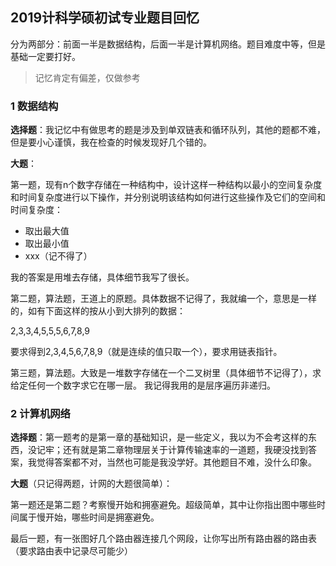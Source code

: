## 2019计科学硕初试专业题目回忆

分为两部分：前面一半是数据结构，后面一半是计算机网络。题目难度中等，但是基础一定要打好。

> 记忆肯定有偏差，仅做参考

### 1 数据结构

**选择题**：我记忆中有做思考的题是涉及到单双链表和循环队列，其他的题都不难，但是要小心谨慎，我在检查的时候发现好几个错的。

**大题**：

第一题，现有n个数字存储在一种结构中，设计这样一种结构以最小的空间复杂度和时间复杂度进行以下操作，并分别说明该结构如何进行这些操作及它们的空间和时间复杂度：

- 取出最大值
- 取出最小值
- xxx（记不得了）

我的答案是用堆去存储，具体细节我写了很长。

第二题，算法题，王道上的原题。具体数据不记得了，我就编一个，意思是一样的，如有下面这样的按从小到大排列的数据：

2,3,3,4,5,5,5,6,7,8,9

要求得到2,3,4,5,6,7,8,9（就是连续的值只取一个），要求用链表指针。

第三题，算法题。大致是一堆数字存储在一个二叉树里（具体细节不记得了），求给定任何一个数字求它在哪一层。
我记得我用的是层序遍历非递归。

### 2 计算机网络

**选择题**：第一题考的是第一章的基础知识，是一些定义，我以为不会考这样的东西，没记牢；还有就是第二章物理层关于计算传输速率的一道题，我硬没找到答案，我觉得答案都不对，当然也可能是我没学好。其他题目不难，没什么印象。

**大题**（只记得两题，计网的大题很简单）：

第一题还是第二题？考察慢开始和拥塞避免。超级简单，其中让你指出图中哪些时间属于慢开始，哪些时间是拥塞避免。

最后一题，有一张图好几个路由器连接几个网段，让你写出所有路由器的路由表（要求路由表中记录尽可能少）